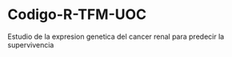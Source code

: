 # Codigo-R-TFM-UOC
Estudio de la expresion genetica del cancer renal para predecir la supervivencia

